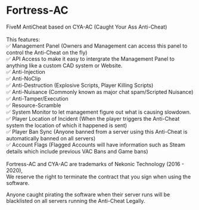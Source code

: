 # Fortress-AC
FiveM AntiCheat based on CYA-AC (Caught Your Ass Anti-Cheat)\
\
This features:\
✅ Management Panel (Owners and Management can access this panel to control the Anti-Cheat on the fly)\
✅ API Access to make it easy to intergrate the Management Panel to anything like a custom CAD system or Website.\
✅ Anti-Injection\
✅ Anti-NoClip\
✅ Anti-Destruction (Explosive Scripts, Player Killing Scripts)\
✅ Anti-Nuisance (Commonly known as major chat spam/Scripted Nuisance)\
✅ Anti-Tamper/Execution\
✅ Resource-Scramble\
✅ System Monitor to let management figure out what is causing slowdown.\
✅ Player Location of Incident (When the player triggers the Anti-Cheat system the location of which it happened is sent)\
✅ Player Ban Sync (Anyone banned from a server using this Anti-Cheat is automatically banned on all servers)\
✅ Account Flags (Flagged Accounts will have information such as Steam details which include previous VAC Bans and Game bans)\
\
Fortress-AC and CYA-AC are trademarks of Nekonic Technology (2016 - 2020),\
We reserve the right to terminate the contract that you sign when using the software. 

Anyone caught pirating the software when their server runs will be blacklisted on all servers running the Anti-Cheat Legally.
